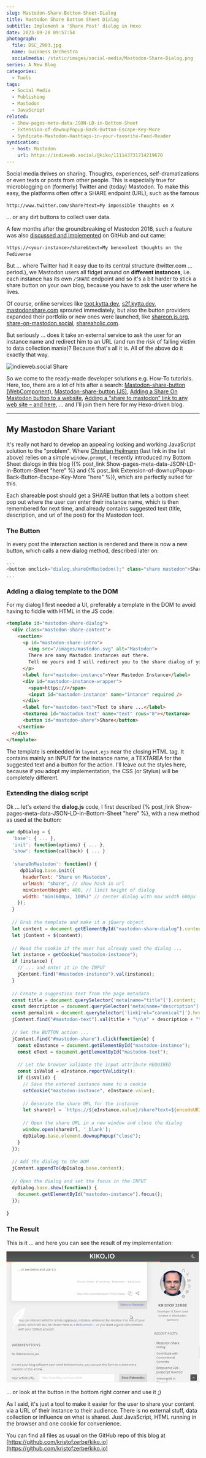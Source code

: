 ```yaml
---
slug: Mastodon-Share-Bottom-Sheet-Dialog
title: Mastodon Share Bottom Sheet Dialog
subtitle: Implement a 'Share Post' dialog in Hexo
date: 2023-09-28 09:57:54
photograph:
  file: DSC_2903.jpg
  name: Guinness Orchestra
  socialmedia: /static/images/social-media/Mastodon-Share-Dialog.png
series: A New Blog
categories:
  - Tools
tags:
  - Social Media
  - Publishing
  - Mastodon
  - JavaScript
related:
  - Show-pages-meta-data-JSON-LD-in-Bottom-Sheet
  - Extension-of-downupPopup-Back-Button-Escape-Key-More
  - Syndicate-Mastodon-Hashtags-in-your-favorite-Feed-Reader
syndication:
  - host: Mastodon
    url: https://indieweb.social/@kiko/111143731714219670
---
```


Social media thrives on sharing. Thoughts, experiences, self-dramatizations or even texts or posts from other people. This is especially true for microblogging on (formerly) Twitter and (today) Mastodon. To make this easy, the platforms often offer a SHARE endpoint (URL), such as the famous

```http://www.twitter.com/share?text=My impossible thoughts on X```

... or any dirt buttons to collect user data.

A few months after the groundbreaking of Mastodon 2016, such a feature was also [discussed and implemented](https://github.com/mastodon/mastodon/issues/442) on GitHub and out came: 

```https://<your-instance>/share&text=My benevolent thoughts on the Fediverse```

But ... where Twitter had it easy due to its central structure (twitter.com ... period.), we Mastodon users all fidget around on **different instances**, i.e. each instance has its own ``/SHARE`` endpoint and so it's a bit harder to stick a share button on your own blog, because you have to ask the user where he lives.

Of course, online services like [toot.kytta.dev](https://toot.kytta.dev/), [s2f.kytta.dev](https://s2f.kytta.dev/), [mastodonshare.com](https://mastodonshare.com/) sprouted immediately, but also the button providers expanded their portfolio or new ones were launched, like [shareon.js.org](https://shareon.js.org/), [share-on-mastodon.social](https://share-on-mastodon.social/), [shareaholic.com](https://www.shareaholic.com/website-tools/social-share-buttons/mastodon/).

But seriously ... does it take an external service to ask the user for an instance name and redirect him to an URL (and run the risk of falling victim to data collection mania)? Because that's all it is. All of the above do it exactly that way.

![indieweb.social Share](Mastodon-Share-Bottom-Sheet-Dialog/indieweb-social-share.png)

So we come to the ready-made developer solutions e.g. How-To tutorials. Here, too, there are a lot of hits after a search: [Mastodon-share-button (WebComponent)](https://github.com/codesyntax/mastodon-share-button), [Mastodon-share-button (JS)](https://github.com/Aly-ve/Mastodon-share-button), [Adding a Share On Mastodon button to a website](https://www.bentasker.co.uk/posts/documentation/general/adding-a-share-on-mastodon-button-to-a-website.html), [Adding a “share to mastodon” link to any web site – and here](https://christianheilmann.com/2023/08/18/adding-a-share-to-mastodon-link-to-any-web-site-and-here/), []() ... and I'll join them here for my Hexo-driven blog.

<!-- more -->

---

## My Mastodon Share Variant

It's really not hard to develop an appealing looking and working JavaScript solution to the "problem". Where [Christian Heilmann](https://toot.cafe/@codepo8) (last link in the list above) relies on a simple ``window.prompt``, I recently introduced my Bottom Sheet dialogs in this blog ({% post_link Show-pages-meta-data-JSON-LD-in-Bottom-Sheet "here" %} and {% post_link Extension-of-downupPopup-Back-Button-Escape-Key-More "here" %}), which are perfectly suited for this.

Each shareable post should get a SHARE button that lets a bottom sheet pop out where the user can enter their instance name, which is then remembered for next time, and already contains suggested text (title, description, and url of the post) for the Mastodon toot.

### The Button

In every post the interaction section is rendered and there is now a new button, which calls a new dialog method, described later on:

```js themes\landscape\layout\_partial\post\interaction.ejs
...
<button onclick="dialog.shareOnMastodon();" class="share mastodon">Share on Mastodon</button>
...
```

### Adding a dialog template to the DOM

For my dialog I first needed a UI, preferably a template in the DOM to avoid having to fiddle with HTML in the JS code:

```html themes\landscape\layout\_partial\templates\mastodon-share-dialog.ejs
<template id="mastodon-share-dialog">
  <div class="mastodon-share-content">
    <section>
      <p id="mastodon-share-intro">
        <img src="/images/mastodon.svg" alt="Mastodon">
        There are many Mastodon instances out there. 
        Tell me yours and I will redirect you to the share dialog of your server:
      </p>
      <label for="mastodon-instance">Your Mastodon Instance</label>
      <div id="mastodon-instance-wrapper">
        <span>https://</span>
        <input id="mastodon-instance" name="intance" required />
      </div>
      <label for="mastodon-text">Text to share ...</label>
      <textarea id="mastodon-text" name="text" rows="8"></textarea>
      <button id="mastodon-share">Share</button>
    </section>
  </div>
</template>
```

The template is embedded in ``layout.ejs`` near the closing HTML tag. It contains mainly an INPUT for the instance name, a TEXTAREA for the suggested text and a button for the action. I'll leave out the styles here, because if you adopt my implementation, the CSS (or Stylus) will be completely different.

### Extending the dialog script

Ok ... let's extend the **dialog.js** code, I first described {% post_link Show-pages-meta-data-JSON-LD-in-Bottom-Sheet "here" %}, with a new method as used at the button:

```js themes\landscape\source\js\dialog.js
var dpDialog = { 
  'base': { ... },
  'init': function(options) { ... },
  'show': function(callback) { ... }

  'shareOnMastodon': function() { 
     dpDialog.base.init({
      headerText: "Share on Mastodon",
      urlHash: "share", // show hash in url
      minContentHeight: 400, // limit height of dialog
      width: "min(600px, 100%)" // center dialog with max width 600px
    });
  }

  // Grab the template and make it a jQuery object
  let content = document.getElementById("mastodon-share-dialog").content.cloneNode(true);
  let jContent = $(content);

  // Read the cookie if the user has already used the dialog ...
  let instance = getCookie("mastodon-instance");
  if (instance) {
    // ... and enter it in the INPUT
    jContent.find("#mastodon-instance").val(instance);
  }

  // Create a suggestion text from the page metadata
  const title = document.querySelector('meta[name="title"]').content;
  const description = document.querySelector('meta[name="description"]').content;
  const permalink = document.querySelector('link[rel="canonical"]').href;
  jContent.find("#mastodon-text").val(title + "\n\n" + description + "\n\n" + permalink);

  // Set the BUTTON action ...
  jContent.find("#mastodon-share").click(function(e) { 
    const eInstance = document.getElementById("mastodon-instance");
    const eText = document.getElementById("mastodon-text");
    
    // Let the browser validate the input attribute REQUIRED
    const isValid = eInstance.reportValidity();
    if (isValid) {
      // Save the entered instance name to a cookie
      setCookie("mastodon-instance", eInstance.value);

      // Generate the share URL for the instance
      let shareUrl = `https://${eInstance.value}/share?text=${encodeURIComponent(eText.value)}`;

      // Open the share URL in a new window and close the dialog
      window.open(shareUrl, '_blank');
      dpDialog.base.element.downupPopup("close");
    }
  });

  // Add the dialog to the DOM
  jContent.appendTo(dpDialog.base.content);

  // Open the dialog and set the focus in the INPUT
  dpDialog.base.show(function() {
    document.getElementById("mastodon-instance").focus();
  });

}
```

### The Result

This is it ... and here you can see the result of my implementation:

![Mastodon Share Dialog on kiko.io](Mastodon-Share-Bottom-Sheet-Dialog/mastodon-share-dialog.gif)

... or look at the button in the bottom right corner and use it ;)

As I said, it's just a tool to make it easier for the user to share your content via a URL of their instance to their audience. There is no external stuff, data collection or influence on what is shared. Just JavaScript, HTML running in the browser and one cookie for convenience.

You can find all files as usual on the GitHub repo of this blog at [https://github.com/kristofzerbe/kiko.io](https://github.com/kristofzerbe/kiko.io)